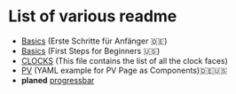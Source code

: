 # List of various readme

- [Basics](BasicsDE.md) (Erste Schritte für Anfänger 🇩🇪)
- [Basics](BasicsENG.md) (First Steps for Beginners 🇺🇸)
- [CLOCKS](CLOCKS.md) (This file contains the list of all the clock faces)
- [PV](PV.md) (YAML example for PV Page as Components)🇩🇪🇺🇸
- **planed** [progressbar](progressbar.md)